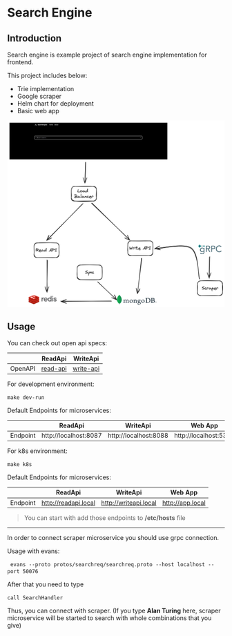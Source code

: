 # Search Engine


## Introduction

Search engine is example project of search engine implementation for frontend. 

This project includes below:

- Trie implementation
- Google scraper
- Helm chart for deployment
- Basic web app


![arch](assets/architecture.png)




## Usage

You can check out open api specs:

|         | ReadApi                       | WriteApi                        |                   
|---------|-------------------------------|---------------------------------|
| OpenAPI | [read-api](api/read/api.yaml) | [write-api](api/write/api.yaml) |




For development environment:

```shell
make dev-run
```

Default Endpoints for microservices:

|          | ReadApi               | WriteApi              | Web App               |
|----------|-----------------------|-----------------------|-----------------------|
| Endpoint | http://localhost:8087 | http://localhost:8088 | http://localhost:5374 |



For k8s environment:

```shell
make k8s
```

Default Endpoints for microservices:

|          | ReadApi              | WriteApi              | Web App          |
|----------|----------------------|-----------------------|------------------|
| Endpoint | http://readapi.local | http://writeapi.local | http://app.local |

> You can start with add those endpoints to  **/etc/hosts** file
> 



---

In order to connect scraper microservice you should use grpc connection.


Usage with evans: 

```shell
 evans --proto protos/searchreq/searchreq.proto --host localhost --port 50076

```

After that you need to type 

```shell
call SearchHandler
```

Thus, you can connect with scraper. (If you type **Alan Turing** here, scraper microservice will be started to search with whole combinations that you give)














